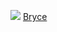 
<p><img src="https://avatars.githubusercontent.com/u/470058?s=48&v=4" class="gsc-avatar">  <a href="https://github.com/abnceo" target="_blank">Bryce </a></p>
